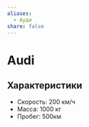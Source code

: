 ```yaml
---
aliases:
  - Ауди
share: false
---
```

# Audi
## Характеристики
- Скорость: 200 км/ч
- Масса: 1000 кг
- Пробег: 500км


